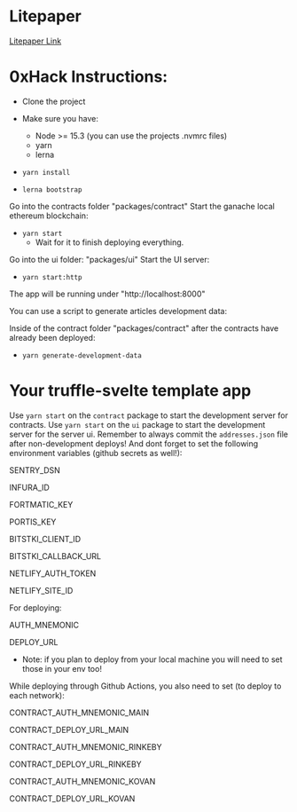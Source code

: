 # Litepaper
[Litepaper Link](https://github.com/nextgenerationnews/nextgenerationnews/blob/main/packages/ui/src/assets/dexnews_litepaper.pdf)

# 0xHack Instructions:

- Clone the project
- Make sure you have:

  - Node >= 15.3 (you can use the projects .nvmrc files)
  - yarn
  - lerna

- `yarn install`
- `lerna bootstrap`

Go into the contracts folder "packages/contract"
Start the ganache local ethereum blockchain:

- `yarn start`
  - Wait for it to finish deploying everything.

Go into the ui folder: "packages/ui"
Start the UI server:

- `yarn start:http`

The app will be running under "http://localhost:8000"

You can use a script to generate articles development data:

Inside of the contract folder "packages/contract" after the contracts have already been deployed:

- `yarn generate-development-data`

# Your truffle-svelte template app

Use `yarn start` on the `contract` package to start the development server for contracts.
Use `yarn start` on the `ui` package to start the development server for the server ui.
Remember to always commit the `addresses.json` file after non-development deploys!
And dont forget to set the following environment variables (github secrets as well!):

SENTRY_DSN

INFURA_ID

FORTMATIC_KEY

PORTIS_KEY

BITSTKI_CLIENT_ID

BITSTKI_CALLBACK_URL

NETLIFY_AUTH_TOKEN

NETLIFY_SITE_ID

For deploying:

AUTH_MNEMONIC

DEPLOY_URL

- Note: if you plan to deploy from your local machine you will need to set those in your env too!

While deploying through Github Actions, you also need to set (to deploy to each network):

CONTRACT_AUTH_MNEMONIC_MAIN

CONTRACT_DEPLOY_URL_MAIN

CONTRACT_AUTH_MNEMONIC_RINKEBY

CONTRACT_DEPLOY_URL_RINKEBY

CONTRACT_AUTH_MNEMONIC_KOVAN

CONTRACT_DEPLOY_URL_KOVAN
